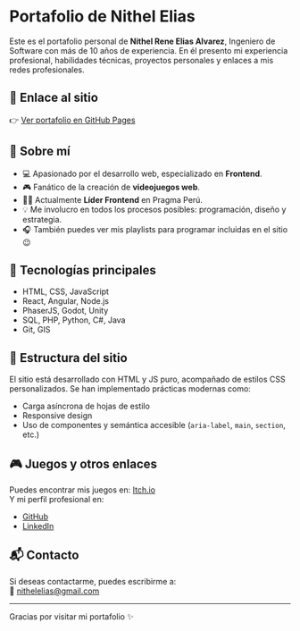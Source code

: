 # Portafolio de Nithel Elias

Este es el portafolio personal de **Nithel Rene Elias Alvarez**, Ingeniero de Software con más de 10 años de experiencia. En él presento mi experiencia profesional, habilidades técnicas, proyectos personales y enlaces a mis redes profesionales.

## 🔗 Enlace al sitio

👉 [Ver portafolio en GitHub Pages](https://nithelelias.github.io/)

## 🧠 Sobre mí

- 💻 Apasionado por el desarrollo web, especializado en **Frontend**.
- 🎮 Fanático de la creación de **videojuegos web**.
- 👨‍💼 Actualmente **Líder Frontend** en Pragma Perú.
- 💡 Me involucro en todos los procesos posibles: programación, diseño y estrategia.
- 🎧 También puedes ver mis playlists para programar incluidas en el sitio 😉

## 🚀 Tecnologías principales

- HTML, CSS, JavaScript
- React, Angular, Node.js
- PhaserJS, Godot, Unity
- SQL, PHP, Python, C#, Java
- Git, GIS

## 📁 Estructura del sitio

El sitio está desarrollado con HTML y JS puro, acompañado de estilos CSS personalizados. Se han implementado prácticas modernas como:

- Carga asíncrona de hojas de estilo
- Responsive design
- Uso de componentes y semántica accesible (`aria-label`, `main`, `section`, etc.)

## 🎮 Juegos y otros enlaces

Puedes encontrar mis juegos en: [Itch.io](https://nithelelias.itch.io/)  
Y mi perfil profesional en:

- [GitHub](https://github.com/nithelelias/)
- [LinkedIn](https://linkedin.com/in/nithel-elias)

## 📬 Contacto

Si deseas contactarme, puedes escribirme a:  
📧 [nithelelias@gmail.com](mailto:nithelelias@gmail.com)

---

Gracias por visitar mi portafolio ✨
